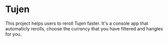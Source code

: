 # Tujen
This project helps users to reroll Tujen faster.
It's a console app that automaticly rerolls, choose the currency that you have filtered and hangles for you.
